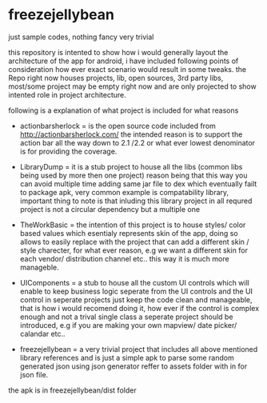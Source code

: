 freezejellybean
===============

just sample codes, nothing fancy very trivial


this repository is intented to show how i would generally layout the architecture of the app for android, i have included following points of consideration how ever exact scenario would result in some tweaks.
the Repo right now houses projects, lib, open sources, 3rd party libs, most/some project may be empty right now and are only projected to show intented role in project architecture.


following is a explanation of what project is included for what reasons
- actionbarsherlock = is the open source code included from http://actionbarsherlock.com/ the intended reason is to support the action bar all the way down to 2.1 /2.2 or what ever lowest denominator is for providing the coverage.

- LibraryDump = it is a stub project to house all the libs (common libs being used by more then one project) reason being that this way you can avoid multiple time adding same jar file to dex which eventually failt to package apk, very common example is compatability library, important thing to note is that inluding this library project in all requred project is not a circular dependency but a multiple one

- TheWorkBasic = the intention of this project is to house styles/ color based values which esentialy represents skin of the app, doing so allows to easily replace with the project that can add a different skin / style charecter, for what ever reason, e.g we want a different skin for each vendor/ distribution channel etc.. this way it is much more manageble.

- UIComponents = a stub to house all the custom UI controls which will enable to keep business logic seperate from the UI controls and the UI control in seperate projects just keep the code clean and manageable, that is how i would recomend doing it, how ever if the control is complex enough and not a trival single class a seperate project should be introduced, e.g if you are making your own mapview/ date picker/ calandar etc..

- freezejellybean = a very trivial project that includes all above mentioned library references and is just a simple apk to parse some random generated json using json generator reffer to assets folder with in for json file.

the apk is in freezejellybean/dist folder

